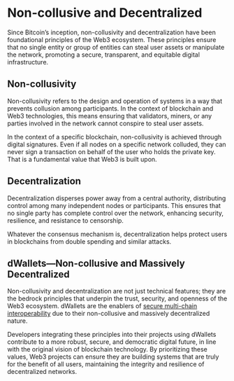 # Non-collusive and Decentralized

Since Bitcoin’s inception, non-collusivity and decentralization have been foundational principles of the Web3
ecosystem. These principles ensure that no single entity or group of entities can steal user assets or manipulate the
network, promoting a secure, transparent, and equitable digital infrastructure.

## Non-collusivity

Non-collusivity refers to the design and operation of systems in a way that prevents collusion among participants.
In the context of blockchain and Web3 technologies, this means ensuring that validators, miners, or any parties involved
in the network cannot conspire to steal user assets.

In the context of a specific blockchain, non-collusivity is achieved through digital signatures.
Even if all nodes on a specific network colluded, they can never sign a transaction on behalf of the user who holds the
private key.
That is a fundamental value that Web3 is built upon.

## Decentralization

Decentralization disperses power away from a central authority, distributing control among many independent nodes or
participants. This ensures that no single party has complete control over the network, enhancing security, resilience,
and resistance to censorship.

Whatever the consensus mechanism is, decentralization helps protect users in blockchains from double spending and
similar attacks.

## dWallets—Non-collusive and Massively Decentralized

Non-collusivity and decentralization are not just technical features; they are the bedrock principles that underpin the
trust, security, and openness of the Web3 ecosystem. dWallets are the enablers
of [secure multi-chain interoperability](multi-chain-vs-cross-chain.md) due to their non-collusive and massively
decentralized nature.

Developers integrating these principles into their projects using dWallets contribute to a more robust, secure, and
democratic digital future, in line with the original vision of blockchain technology. By prioritizing these values, Web3
projects can ensure they are building systems that are truly for the benefit of all users, maintaining the integrity and
resilience of decentralized networks.
